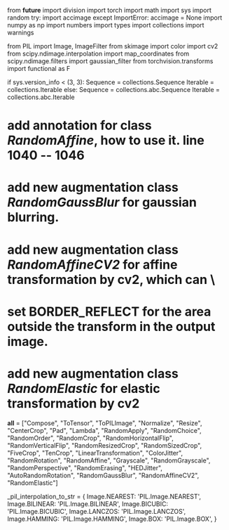 from __future__ import division
import torch
import math
import sys
import random
try:
    import accimage
except ImportError:
    accimage = None
import numpy as np
import numbers
import types
import collections
import warnings

from PIL import Image, ImageFilter
from skimage import color
import cv2
from scipy.ndimage.interpolation import map_coordinates
from scipy.ndimage.filters import gaussian_filter
from torchvision.transforms import functional as F

if sys.version_info < (3, 3):
    Sequence = collections.Sequence
    Iterable = collections.Iterable
else:
    Sequence = collections.abc.Sequence
    Iterable = collections.abc.Iterable


# add annotation for class *RandomAffine*, how to use it. line 1040 -- 1046
# add new augmentation class *RandomGaussBlur* for gaussian blurring.
# add new augmentation class *RandomAffineCV2* for affine transformation by cv2, which can \
# set BORDER_REFLECT for the area outside the transform in the output image.
# add new augmentation class *RandomElastic* for elastic transformation by cv2
__all__ = ["Compose", "ToTensor", "ToPILImage", "Normalize", "Resize", "CenterCrop", "Pad",
           "Lambda", "RandomApply", "RandomChoice", "RandomOrder", "RandomCrop", "RandomHorizontalFlip",
           "RandomVerticalFlip", "RandomResizedCrop", "RandomSizedCrop", "FiveCrop", "TenCrop", "LinearTransformation",
           "ColorJitter", "RandomRotation", "RandomAffine", "Grayscale", "RandomGrayscale",
           "RandomPerspective", "RandomErasing",
           "HEDJitter", "AutoRandomRotation", "RandomGaussBlur", "RandomAffineCV2", "RandomElastic"]

_pil_interpolation_to_str = {
    Image.NEAREST: 'PIL.Image.NEAREST',
    Image.BILINEAR: 'PIL.Image.BILINEAR',
    Image.BICUBIC: 'PIL.Image.BICUBIC',
    Image.LANCZOS: 'PIL.Image.LANCZOS',
    Image.HAMMING: 'PIL.Image.HAMMING',
    Image.BOX: 'PIL.Image.BOX',
}
